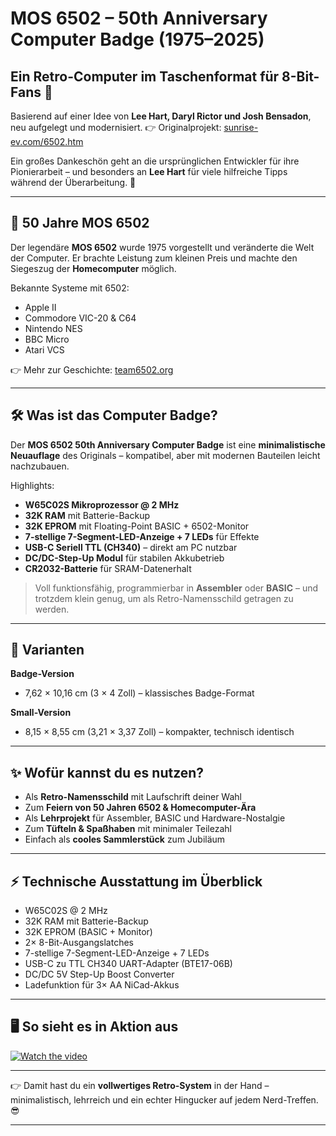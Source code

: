 # MOS 6502 – 50th Anniversary Computer Badge (1975–2025)

## Ein Retro-Computer im Taschenformat für 8-Bit-Fans 🎉

Basierend auf einer Idee von **Lee Hart, Daryl Rictor und Josh Bensadon**, neu aufgelegt und modernisiert.
👉 Originalprojekt: [sunrise-ev.com/6502.htm](http://www.sunrise-ev.com/6502.htm)

Ein großes Dankeschön geht an die ursprünglichen Entwickler für ihre Pionierarbeit – und besonders an **Lee Hart** für viele hilfreiche Tipps während der Überarbeitung. 🙏

---

## 🎂 50 Jahre MOS 6502

Der legendäre **MOS 6502** wurde 1975 vorgestellt und veränderte die Welt der Computer.
Er brachte Leistung zum kleinen Preis und machte den Siegeszug der **Homecomputer** möglich.

Bekannte Systeme mit 6502:

* Apple II
* Commodore VIC-20 & C64
* Nintendo NES
* BBC Micro
* Atari VCS

👉 Mehr zur Geschichte: [team6502.org](https://www.team6502.org)

---

## 🛠️ Was ist das Computer Badge?

Der **MOS 6502 50th Anniversary Computer Badge** ist eine **minimalistische Neuauflage** des Originals – kompatibel, aber mit modernen Bauteilen leicht nachzubauen.

Highlights:

* **W65C02S Mikroprozessor @ 2 MHz**
* **32K RAM** mit Batterie-Backup
* **32K EPROM** mit Floating-Point BASIC + 6502-Monitor
* **7-stellige 7-Segment-LED-Anzeige + 7 LEDs** für Effekte
* **USB-C Seriell TTL (CH340)** – direkt am PC nutzbar
* **DC/DC-Step-Up Modul** für stabilen Akkubetrieb
* **CR2032-Batterie** für SRAM-Datenerhalt

> Voll funktionsfähig, programmierbar in **Assembler** oder **BASIC** – und trotzdem klein genug, um als Retro-Namensschild getragen zu werden.

---

## 🔧 Varianten

**Badge-Version**

* 7,62 × 10,16 cm (3 × 4 Zoll) – klassisches Badge-Format

**Small-Version**

* 8,15 × 8,55 cm (3,21 × 3,37 Zoll) – kompakter, technisch identisch

---

## ✨ Wofür kannst du es nutzen?

* Als **Retro-Namensschild** mit Laufschrift deiner Wahl
* Zum **Feiern von 50 Jahren 6502 & Homecomputer-Ära**
* Als **Lehrprojekt** für Assembler, BASIC und Hardware-Nostalgie
* Zum **Tüfteln & Spaßhaben** mit minimaler Teilezahl
* Einfach als **cooles Sammlerstück** zum Jubiläum

---

## ⚡ Technische Ausstattung im Überblick

* W65C02S @ 2 MHz
* 32K RAM mit Batterie-Backup
* 32K EPROM (BASIC + Monitor)
* 2× 8-Bit-Ausgangslatches
* 7-stellige 7-Segment-LED-Anzeige + 7 LEDs
* USB-C zu TTL CH340 UART-Adapter (BTE17-06B)
* DC/DC 5V Step-Up Boost Converter
* Ladefunktion für 3× AA NiCad-Akkus

---

## 🖥️ So sieht es in Aktion aus

[![Watch the video](https://i9.ytimg.com/vi/MOvFbZeAMVU/sddefault.jpg?sqp=CMS4h8YG-oaymwEmCIAFEOAD8quKqQMa8AEB-AH-CYAC0AWKAgwIABABGGUgXChUMA8=&rs=AOn4CLDRbxIAH3L7DD3zBgm8SSsLZ4LPzQ)](https://youtu.be/MOvFbZeAMVU)


---

👉 Damit hast du ein **vollwertiges Retro-System** in der Hand – minimalistisch, lehrreich und ein echter Hingucker auf jedem Nerd-Treffen. 😎

---
